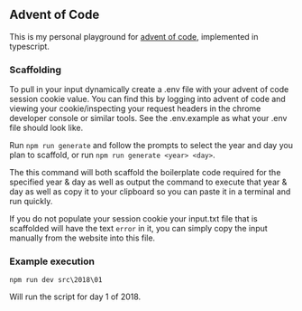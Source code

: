## Advent of Code

This is my personal playground for [advent of code](https://adventofcode.com/), implemented in typescript.

### Scaffolding

To pull in your input dynamically create a .env file with your advent of code session cookie value. You can find this by logging into advent of code and viewing your cookie/inspecting your request headers in the chrome developer console or similar tools. See the .env.example as what your .env file should look like.

Run `npm run generate` and follow the prompts to select the year and day you plan to scaffold, or run `npm run generate <year> <day>`.

The this command will both scaffold the boilerplate code required for the specified year & day as well as output the command to execute that year & day as well as copy it to your clipboard so you can paste it in a terminal and run quickly.

If you do not populate your session cookie your input.txt file that is scaffolded will have the text `error` in it, you can simply copy the input manually from the website into this file.

### Example execution

`npm run dev src\2018\01`

Will run the script for day 1 of 2018.
